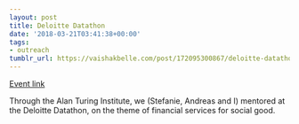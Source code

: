 ```yaml
---
layout: post
title: Deloitte Datathon
date: '2018-03-21T03:41:38+00:00'
tags:
- outreach
tumblr_url: https://vaishakbelle.com/post/172095300867/deloitte-datathon
---
```

[Event link](https://www2.deloitte.com/uk/en/pages/risk/events/deloitte-datafest-2018.html?utm_source=twitter&utm_medium=social_media&utm_campaign=Fintech&utm_content=Datathon)  

Through the Alan Turing Institute, we (Stefanie, Andreas and I) mentored at the Deloitte Datathon, on the theme of financial services for social good.


